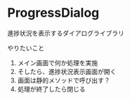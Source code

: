 # ProgressDialog
進捗状況を表示するダイアログライブラリ

やりたいこと
1. メイン画面で何か処理を実施
2. そしたら、進捗状況表示画面が開く
3. 画面は静的メソッドで呼び出す？
4. 処理が終了したら閉じる
